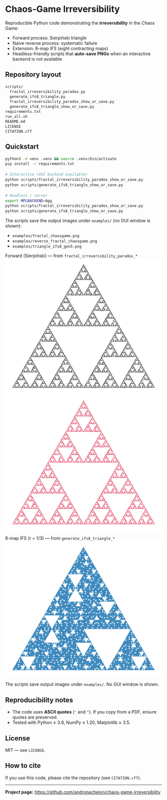 # Chaos-Game Irreversibility

Reproducible Python code demonstrating the **irreversibility** in the Chaos Game:
- Forward process: Sierpiński triangle
- Naive reverse process: systematic failure
- Extension: 8-map IFS (eight contracting maps)
- Headless-friendly scripts that **auto-save PNGs** when an interactive backend is not available

## Repository layout
```
scripts/
  fractal_irreversibility_paradox.py
  generate_ifs8_triangle.py
  fractal_irreversibility_paradox_show_or_save.py
  generate_ifs8_triangle_show_or_save.py
requirements.txt
run_all.sh
README.md
LICENSE
CITATION.cff
```

## Quickstart
```bash
python3 -m venv .venv && source .venv/bin/activate
pip install -r requirements.txt

# Interactive (GUI backend available)
python scripts/fractal_irreversibility_paradox_show_or_save.py
python scripts/generate_ifs8_triangle_show_or_save.py

# Headless / server
export MPLBACKEND=Agg
python scripts/fractal_irreversibility_paradox_show_or_save.py
python scripts/generate_ifs8_triangle_show_or_save.py
```

The scripts save the output images under `examples/` (no GUI window is shown):
- `examples/fractal_chaosgame.png`
- `examples/reverse_fractal_chaosgame.png`
- `examples/triangle_ifs8_gen5.png`


Forward (Sierpiński) — from `fractal_irreversibility_paradox_*`
![Figure 1](examples/fractal_chaosgame.png)
![Figure 2](examples/reverse_fractal_chaosgame.png)

8-map IFS (r = 1/3) — from `generate_ifs8_triangle_*`
![Figure 3](examples/triangle_ifs8_gen5.png)

The scripts save output images under `examples/`. No GUI window is shown.

## Reproducibility notes
- The code uses **ASCII quotes** (`'` and `"`). If you copy from a PDF, ensure quotes are preserved.
- Tested with Python ≥ 3.9, NumPy ≥ 1.20, Matplotlib ≥ 3.5.

## License
MIT — see `LICENSE`.

## How to cite
If you use this code, please cite the repository (see `CITATION.cff`).

---

**Project page:** https://github.com/andronacheion/chaos-game-irreversibility
